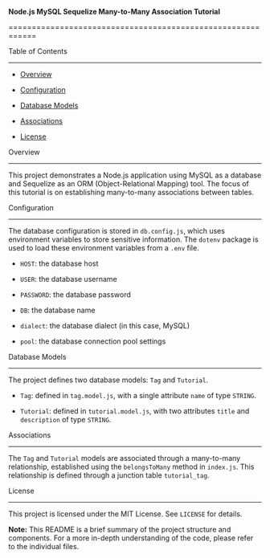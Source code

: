 **Node.js MySQL Sequelize Many-to-Many Association Tutorial**

============================================================

Table of Contents

-----------------

* [Overview](#overview)

* [Configuration](#configuration)

* [Database Models](#database-models)

* [Associations](#associations)

* [License](#license)

Overview

--------

This project demonstrates a Node.js application using MySQL as a database and Sequelize as an ORM (Object-Relational Mapping) tool. The focus of this tutorial is on establishing many-to-many associations between tables.

Configuration

------------

The database configuration is stored in `db.config.js`, which uses environment variables to store sensitive information. The `dotenv` package is used to load these environment variables from a `.env` file.

* `HOST`: the database host

* `USER`: the database username

* `PASSWORD`: the database password

* `DB`: the database name

* `dialect`: the database dialect (in this case, MySQL)

* `pool`: the database connection pool settings

Database Models

----------------

The project defines two database models: `Tag` and `Tutorial`.

* `Tag`: defined in `tag.model.js`, with a single attribute `name` of type `STRING`.

* `Tutorial`: defined in `tutorial.model.js`, with two attributes `title` and `description` of type `STRING`.

Associations

------------

The `Tag` and `Tutorial` models are associated through a many-to-many relationship, established using the `belongsToMany` method in `index.js`. This relationship is defined through a junction table `tutorial_tag`.

License

-------

This project is licensed under the MIT License. See `LICENSE` for details.

**Note:** This README is a brief summary of the project structure and components. For a more in-depth understanding of the code, please refer to the individual files.